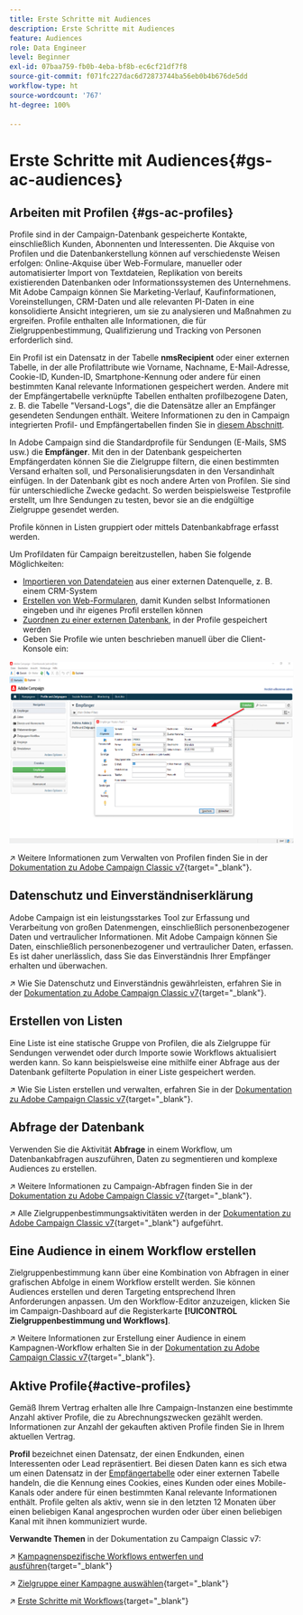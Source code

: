 ```yaml
---
title: Erste Schritte mit Audiences
description: Erste Schritte mit Audiences
feature: Audiences
role: Data Engineer
level: Beginner
exl-id: 07baa759-fb0b-4eba-bf8b-ec6cf21df7f8
source-git-commit: f071fc227dac6d72873744ba56eb0b4b676de5dd
workflow-type: ht
source-wordcount: '767'
ht-degree: 100%

---
```


# Erste Schritte mit Audiences{#gs-ac-audiences}

## Arbeiten mit Profilen {#gs-ac-profiles}

Profile sind in der Campaign-Datenbank gespeicherte Kontakte, einschließlich Kunden, Abonnenten und Interessenten. Die Akquise von Profilen und die Datenbankerstellung können auf verschiedenste Weisen erfolgen: Online-Akquise über Web-Formulare, manueller oder automatisierter Import von Textdateien, Replikation von bereits existierenden Datenbanken oder Informationssystemen des Unternehmens. Mit Adobe Campaign können Sie Marketing-Verlauf, Kaufinformationen, Voreinstellungen, CRM-Daten und alle relevanten PI-Daten in eine konsolidierte Ansicht integrieren, um sie zu analysieren und Maßnahmen zu ergreifen. Profile enthalten alle Informationen, die für Zielgruppenbestimmung, Qualifizierung und Tracking von Personen erforderlich sind.

Ein Profil ist ein Datensatz in der Tabelle **nmsRecipient** oder einer externen Tabelle, in der alle Profilattribute wie Vorname, Nachname, E-Mail-Adresse, Cookie-ID, Kunden-ID, Smartphone-Kennung oder andere für einen bestimmten Kanal relevante Informationen gespeichert werden. Andere mit der Empfängertabelle verknüpfte Tabellen enthalten profilbezogene Daten, z. B. die Tabelle &quot;Versand-Logs&quot;, die die Datensätze aller an Empfänger gesendeten Sendungen enthält. Weitere Informationen zu den in Campaign integrierten Profil- und Empfängertabellen finden Sie in [diesem Abschnitt](../dev/datamodel.md#ootb-profiles).

In Adobe Campaign sind die Standardprofile für Sendungen (E-Mails, SMS usw.) die **Empfänger**. Mit den in der Datenbank gespeicherten Empfängerdaten können Sie die Zielgruppe filtern, die einen bestimmten Versand erhalten soll, und Personalisierungsdaten in den Versandinhalt einfügen. In der Datenbank gibt es noch andere Arten von Profilen. Sie sind für unterschiedliche Zwecke gedacht. So werden beispielsweise Testprofile erstellt, um Ihre Sendungen zu testen, bevor sie an die endgültige Zielgruppe gesendet werden.

Profile können in Listen gruppiert oder mittels Datenbankabfrage erfasst werden.


Um Profildaten für Campaign bereitzustellen, haben Sie folgende Möglichkeiten:

* [Importieren von Datendateien](import.md) aus einer externen Datenquelle, z. B. einem CRM-System
* [Erstellen von Web-Formularen](../dev/webapps.md), damit Kunden selbst Informationen eingeben und ihr eigenes Profil erstellen können
* [Zuordnen zu einer externen Datenbank](../connect/fda.md), in der Profile gespeichert werden
* Geben Sie Profile wie unten beschrieben manuell über die Client-Konsole ein:

![](assets/create-profile.png)


↗️ Weitere Informationen zum Verwalten von Profilen finden Sie in der [Dokumentation zu Adobe Campaign Classic v7](https://experienceleague.adobe.com/docs/campaign-classic/using/getting-started/profile-management/about-profiles.html?lang=de){target=&quot;_blank&quot;}.


## Datenschutz und Einverständniserklärung

Adobe Campaign ist ein leistungsstarkes Tool zur Erfassung und Verarbeitung von großen Datenmengen, einschließlich personenbezogener Daten und vertraulicher Informationen. Mit Adobe Campaign können Sie Daten, einschließlich personenbezogener und vertraulicher Daten, erfassen. Es ist daher unerlässlich, dass Sie das Einverständnis Ihrer Empfänger erhalten und überwachen.

↗️ Wie Sie Datenschutz und Einverständnis gewährleisten, erfahren Sie in der [Dokumentation zu Adobe Campaign Classic v7](https://experienceleague.adobe.com/docs/campaign-classic/using/getting-started/privacy/privacy-and-recommendations.html?lang=de){target=&quot;_blank&quot;}.

## Erstellen von Listen

Eine Liste ist eine statische Gruppe von Profilen, die als Zielgruppe für Sendungen verwendet oder durch Importe sowie Workflows aktualisiert werden kann. So kann beispielsweise eine mithilfe einer Abfrage aus der Datenbank gefilterte Population in einer Liste gespeichert werden.

↗️ Wie Sie Listen erstellen und verwalten, erfahren Sie in der [Dokumentation zu Adobe Campaign Classic v7](https://experienceleague.adobe.com/docs/campaign-classic/using/getting-started/profile-management/creating-and-managing-lists.html?lang=de){target=&quot;_blank&quot;}.

## Abfrage der Datenbank

Verwenden Sie die Aktivität **Abfrage** in einem Workflow, um Datenbankabfragen auszuführen, Daten zu segmentieren und komplexe Audiences zu erstellen.

↗️ Weitere Informationen zu Campaign-Abfragen finden Sie in der [Dokumentation zu Adobe Campaign Classic v7](https://experienceleague.adobe.com/docs/campaign-classic/using/automating-with-workflows/introduction/targeting-data.html?lang=de#automating-with-workflows){target=&quot;_blank&quot;}.

↗️ Alle Zielgruppenbestimmungsaktivitäten werden in der [Dokumentation zu Adobe Campaign Classic v7](https://experienceleague.adobe.com/docs/campaign-classic/using/automating-with-workflows/targeting-activities/about-targeting-activities.html?lang=de){target=&quot;_blank&quot;} aufgeführt.

## Eine Audience in einem Workflow erstellen

Zielgruppenbestimmung kann über eine Kombination von Abfragen in einer grafischen Abfolge in einem Workflow erstellt werden. Sie können Audiences erstellen und deren Targeting entsprechend Ihren Anforderungen anpassen. Um den Workflow-Editor anzuzeigen, klicken Sie im Campaign-Dashboard auf die Registerkarte **[!UICONTROL Zielgruppenbestimmung und Workflows]**.

↗️ Weitere Informationen zur Erstellung einer Audience in einem Kampagnen-Workflow erhalten Sie in der [Dokumentation zu Adobe Campaign Classic v7](https://experienceleague.adobe.com/docs/campaign-classic/using/orchestrating-campaigns/orchestrate-campaigns/marketing-campaign-target.html?lang=de#building-the-main-target-in-a-workflow){target=&quot;_blank&quot;}.


## Aktive Profile{#active-profiles}

Gemäß Ihrem Vertrag erhalten alle Ihre Campaign-Instanzen eine bestimmte Anzahl aktiver Profile, die zu Abrechnungszwecken gezählt werden. Informationen zur Anzahl der gekauften aktiven Profile finden Sie in Ihrem aktuellen Vertrag.

**Profil** bezeichnet einen Datensatz, der einen Endkunden, einen Interessenten oder Lead repräsentiert. Bei diesen Daten kann es sich etwa um einen Datensatz in der [Empfängertabelle](../dev/datamodel.md) oder einer externen Tabelle handeln, die die Kennung eines Cookies, eines Kunden oder eines Mobile-Kanals oder andere für einen bestimmten Kanal relevante Informationen enthält. Profile gelten als aktiv, wenn sie in den letzten 12 Monaten über einen beliebigen Kanal angesprochen wurden oder über einen beliebigen Kanal mit ihnen kommuniziert wurde.

<!--
You can monitor the number of active profiles used on your instances directly from Campaign Control Panel. 

↗️ For more on this, refer to the [Control Panel documentation](https://docs.adobe.com/content/help/en/control-panel/using/performance-monitoring/active-profiles-monitoring.html).
-->

**Verwandte Themen**   in der Dokumentation zu Campaign Classic v7:

↗️ [Kampagnenspezifische Workflows entwerfen und ausführen](https://experienceleague.adobe.com/docs/campaign-classic/using/automating-with-workflows/introduction/building-a-workflow.html?lang=de#automating-with-workflows){target=&quot;_blank&quot;}

↗️ [Zielgruppe einer Kampagne auswählen](https://experienceleague.adobe.com/docs/campaign-classic/using/orchestrating-campaigns/orchestrate-campaigns/marketing-campaign-target.html?lang=de){target=&quot;_blank&quot;}

↗️ [Erste Schritte mit Workflows](https://experienceleague.adobe.com/docs/campaign-classic/using/automating-with-workflows/introduction/about-workflows.html?lang=de){target=&quot;_blank&quot;}
